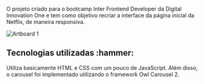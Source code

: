 O projeto criado para o bootcamp Inter Frontend Developer da Digital Innovation One e tem como objetivo recriar a interface da página inicial da Netflix, de maneira responsiva.

![Artboard 1](https://user-images.githubusercontent.com/35473934/149251563-21eb635d-4176-4412-8c84-91113e16fd52.png)

<h2>Tecnologias utilizadas :hammer:</h2>
Utiliza basicamente HTML e CSS com um pouco de JavaScript. Além disso, o carousel foi implementado utilizando o framework Owl Carousel 2.
